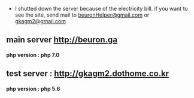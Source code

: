 + I shutted down the server because of the electricity bill. if you want to see the site, send mail to beuronHelper@gmail.com or gkagm2@gmail.com

## main server http://beuron.ga
#### php version : php 7.0


## test server : http://gkagm2.dothome.co.kr
#### php version : php 5.6

